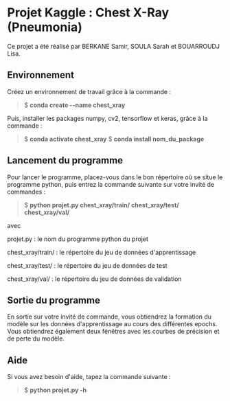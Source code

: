 # Projet Kaggle : Chest X-Ray (Pneumonia)

Ce projet a été réalisé par BERKANE Samir, SOULA Sarah et BOUARROUDJ Lisa.

## Environnement

Créez un environnement de travail grâce à la commande :

 > $ **conda create --name chest_xray**
 
Puis, installer les packages numpy, cv2, tensorflow et keras, grâce à la commande :

 > $ **conda activate chest_xray**
 > $ **conda install nom_du_package**

## Lancement du programme

Pour lancer le programme, placez-vous dans le bon répertoire où se situe le programme python, puis entrez la commande suivante sur votre invité de commandes :

 > $ **python projet.py chest_xray/train/ chest_xray/test/ chest_xray/val/**
 
 avec 
 
 projet.py : le nom du programme python du projet
 
 chest_xray/train/ : le répertoire du jeu de données d'apprentissage
 
 chest_xray/test/ : le répertoire du jeu de données de test
 
 chest_xray/val/ : le répertoire du jeu de données de validation
 
## Sortie du programme

En sortie sur votre invité de commande, vous obtiendrez la formation du modèle sur les données d'apprentissage au cours des différentes epochs. Vous obtiendrez également deux fénêtres avec les courbes de précision et de perte du modèle.

## Aide

Si vous avez besoin d'aide, tapez la commande suivante :

 > $ **python projet.py -h**  

